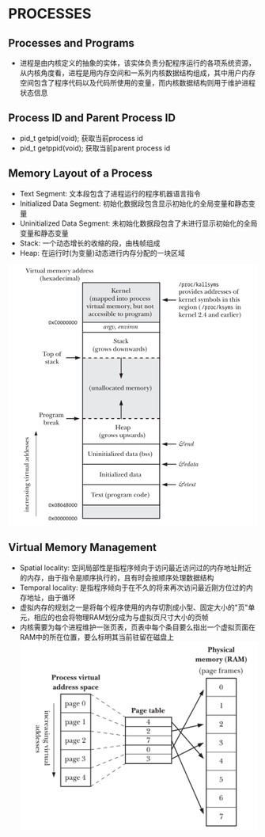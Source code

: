 # PROCESSES

## Processes and Programs
- 进程是由内核定义的抽象的实体，该实体负责分配程序运行的各项系统资源，从内核角度看，进程是用内存空间和一系列内核数据结构组成，其中用户内存空间包含了程序代码以及代码所使用的变量，而内核数据结构则用于维护进程状态信息

## Process ID and Parent Process ID
- pid_t getpid(void);  获取当前process id
- pid_t getppid(void);  获取当前parent process id

## Memory Layout of a Process
- Text Segment: 文本段包含了进程运行的程序机器语言指令
- Initialized Data Segment: 初始化数据段包含显示初始化的全局变量和静态变量
- Uninitialized Data Segment: 未初始化数据段包含了未进行显示初始化的全局变量和静态变量
- Stack: 一个动态增长的收缩的段，由栈帧组成
- Heap: 在运行时(为变量)动态进行内存分配的一块区域

![6-1.png](./img/6-1.png)

## Virtual Memory Management
- Spatial locality: 空间局部性是指程序倾向于访问最近访问过的内存地址附近的内存，由于指令是顺序执行的，且有时会按顺序处理数据结构
- Temporal locality: 是指程序倾向于在不久的将来再次访问最近刚方位过的内存地址，由于循环
- 虚拟内存的规划之一是将每个程序使用的内存切割成小型、固定大小的"页"单元，相应的也会将物理RAM划分成为与虚拟页尺寸大小的页帧
- 内核需要为每个进程维护一张页表，页表中每个条目要么指出一个虚拟页面在RAM中的所在位置，要么标明其当前驻留在磁盘上
![6-2.png](./img/6-2.png)